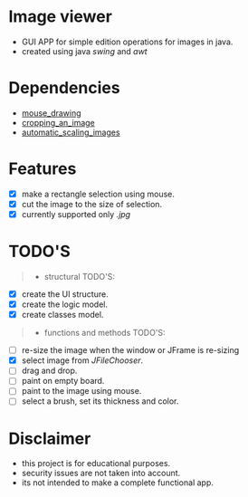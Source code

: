 # Image viewer
- GUI APP for simple edition operations for images in java.
- created using java *swing* and *awt*

# Dependencies
- [mouse_drawing](http://www.java2s.com/Tutorials/Java/Graphics_How_to/Screen/Screen_shoot_capture_and_select_an_area_to_cut_with_mouse.htm)
- [cropping_an_image](https://copyprogramming.com/howto/how-do-i-crop-an-image-in-java)
- [automatic_scaling_images](https://www.codejava.net/java-se/graphics/drawing-an-image-with-automatic-scaling)

# Features
- [x] make a rectangle selection using mouse.
- [x] cut the image to the size of selection.
- [x] currently supported only *.jpg*

# TODO'S
>- structural TODO'S:
- [x] create the UI structure.
- [x] create the logic model.
- [x] create classes model.
>- functions and methods TODO'S:
- [ ] re-size the image when the window or JFrame is re-sizing
- [x] select image from *JFileChooser*.
- [ ] drag and drop.
- [ ] paint on empty board.
- [ ] paint to the image using mouse.
- [ ] select a brush, set its thickness and color.

# Disclaimer
- this project is for educational purposes.
- security issues are not taken into account.
- its not intended to make a complete functional app.
